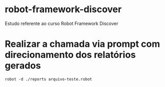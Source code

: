 # robot-framework-discover
Estudo referente ao curso Robot Framework Discover

# Realizar a chamada via prompt com direcionamento dos relatórios gerados

```
robot -d ./reports arquivo-teste.robot
```
